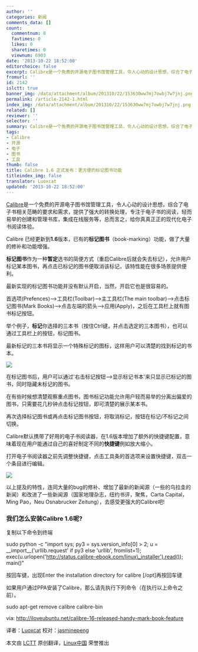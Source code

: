 ```yaml
---
author: ''
categories: 新闻
comments_data: []
count:
  commentnum: 0
  favtimes: 0
  likes: 0
  sharetimes: 0
  viewnum: 6903
date: '2013-10-22 18:52:00'
editorchoice: false
excerpt: Calibre是一个免费的开源电子图书馆管理工具，令人心动的设计思想，综合了电子书相关范畴的要求和需求，提供了强大的转换处理，专注于电子书的阅读，轻而易举的创建和管理书库，集成在线服务等，总而言之，给你真真  ...
fromurl: ''
id: 2142
islctt: true
banner_img: /data/attachment/album/201310/22/153630ww7mj7owbj7w7jnj.png
permalink: /article-2142-1.html
index_img: /data/attachment/album/201310/22/153630ww7mj7owbj7w7jnj.png.thumb.jpg
related: []
reviewer: ''
selector: ''
summary: Calibre是一个免费的开源电子图书馆管理工具，令人心动的设计思想，综合了电子书相关范畴的要求和需求，提供了强大的转换处理，专注于电子书的阅读，轻而易举的创建和管理书库，集成在线服务等，总而言之，给你真真  ...
tags:
- Calibre
- 开源
- 电子
- 图书
- 工具
thumb: false
title: Calibre 1.6 正式发布：更方便的标记图书功能
titleindex_img: false
translator: Luoxcat
updated: '2013-10-22 18:52:00'
---
```


[Calibre](http://calibre-ebook.com/)是一个免费的开源电子图书馆管理工具，令人心动的设计思想，综合了电子书相关范畴的要求和需求，提供了强大的转换处理，专注于电子书的阅读，轻而易举的创建和管理书库，集成在线服务等，总而言之，给你真真正正的现代化电子书阅读体验。


Calibre 已经更新到**1.6**版本，已有的**标记图书**（book-marking）功能，做了大量的修补和功能增强。


**标记图书**作为一种**暂定**选书的简便方式（重启Calibre后就会失去标记），允许用户标记某本图书，再点击已标记的图书便取消该标记，该特性能在很多场景提供便利。


最新实现的标记图书功能并没有默认开启，当然，开启它也是很容易的。


首选项(Prefences)-->工具栏(Toolbar)-->主工具栏(The main toolbar)-->点击标记图书(Mark Books)-->点击左端的箭头-->应用(Apply)，之后在工具栏上就有图书标记按钮。


举个例子，**标记**你选择的三本书（按住Ctrl键，并点击选定的三本图书），也可以通过工具栏上的按钮，标记图书。


最新标记的三本书将显示一个特殊标记的图标，这样用户可以清楚的找到标记的书本。


 ![](/data/attachment/album/201310/22/153630ww7mj7owbj7w7jnj.png)


在标记图书后，用户可以通过'右击标记按钮-->显示标记书本'来只显示已标记的图书，同时隐藏未标记的图书。


在有些时候想清楚观察重点图书，图书标记功能允许用户轻而易举的分离出偏爱的图书，只需要花几秒钟点击标记按钮，即可清楚的展示某本书。


再次选择标记图书或再点击标记图书按钮，将取消标记，按钮在标记/不标记之间切换。


Calibre默认携带了好用的电子书阅读器，在1.6版本增加了额外的快捷键配置，意味着现在用户能通过自己的喜好制定不同的**快捷键**例如放大缩小。


打开电子书阅读器之前先调整快捷键，点击工具条的首选项来设置快捷键，双击一个条目进行编辑。


 ![](/data/attachment/album/201310/22/1536324p9culoluuwgj9gm.png)


以上提及的特性，连同大量的bug的修补、增加了最新的新闻源（一些的乌拉圭的新闻）和改进了一些新闻源（国家地理杂志，纽约书评，聚焦，Carta Capital，Ming Pao，Neu Osnabrucker Zeitung），去感受更强大的Calibre吧!


### **我们怎么安装Calibre 1.6呢?**


复制以下命令到终端


sudo python -c "import sys; py3 = sys.version\_info[0] > 2; u = \_\_import\_\_('urllib.request' if py3 else 'urllib', fromlist=1); exec(u.urlopen('http://status.calibre-ebook.com/linux\_installer').read()); main()"


按回车键，出现Enter the installation directory for calibre [/opt]再按回车键


如果用户通过PPA安装了Calibre，那么请先执行下列命令（在执行以上命令之前）。


sudo apt-get remove calibre calibre-bin


 


via: <http://iloveubuntu.net/calibre-16-released-handy-mark-book-feature>


译者：[Luoxcat](https://github.com/Luoxcat) 校对：[jasminepeng](https://github.com/jasminepeng)


本文由 [LCTT](https://github.com/LCTT/TranslateProject) 原创翻译，[Linux中国](http://linux.cn/) 荣誉推出